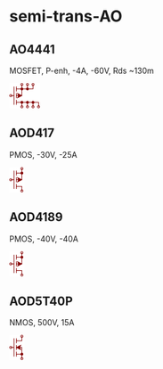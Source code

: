 # semi-trans-AO

## AO4441
MOSFET, P-enh, -4A, -60V, Rds ~130m

![AO4441__1__1](/images/semi-trans-AO__AO4441__1__1.png?raw=true) 
## AOD417
PMOS, -30V, -25A

![AOD417__1__1](/images/semi-trans-AO__AOD417__1__1.png?raw=true) 
## AOD4189
PMOS, -40V, -40A

![AOD4189__1__1](/images/semi-trans-AO__AOD4189__1__1.png?raw=true) 
## AOD5T40P
NMOS, 500V, 15A

![AOD5T40P__1__1](/images/semi-trans-AO__AOD5T40P__1__1.png?raw=true) 
